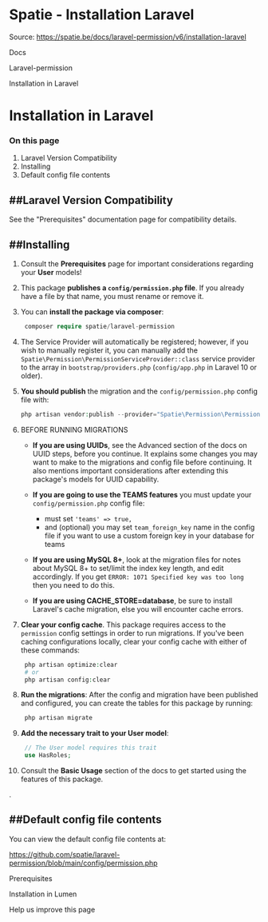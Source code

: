 # Spatie - Installation Laravel

Source: https://spatie.be/docs/laravel-permission/v6/installation-laravel

Docs

Laravel-permission

Installation in Laravel

Installation in Laravel
=======================

### On this page

1. Laravel Version Compatibility
2. Installing
3. Default config file contents

##Laravel Version Compatibility
-------------------------------

See the "Prerequisites" documentation page for compatibility details.

##Installing
------------

1. Consult the **Prerequisites** page for important considerations regarding your **User** models!
2. This package **publishes a `config/permission.php` file**. If you already have a file by that name, you must rename or remove it.
3. You can **install the package via composer**:

   ```php
    composer require spatie/laravel-permission

   ```
4. The Service Provider will automatically be registered; however, if you wish to manually register it, you can manually add the `Spatie\Permission\PermissionServiceProvider::class` service provider to the array in `bootstrap/providers.php` (`config/app.php` in Laravel 10 or older).
5. **You should publish** the migration and the `config/permission.php` config file with:

   ```php
   php artisan vendor:publish --provider="Spatie\Permission\PermissionServiceProvider"

   ```
6. BEFORE RUNNING MIGRATIONS

   * **If you are using UUIDs**, see the Advanced section of the docs on UUID steps, before you continue. It explains some changes you may want to make to the migrations and config file before continuing. It also mentions important considerations after extending this package's models for UUID capability.
   * **If you are going to use the TEAMS features** you must update your `config/permission.php` config file:

     + must set `'teams' => true,`
     + and (optional) you may set `team_foreign_key` name in the config file if you want to use a custom foreign key in your database for teams
   * **If you are using MySQL 8+**, look at the migration files for notes about MySQL 8+ to set/limit the index key length, and edit accordingly. If you get `ERROR: 1071 Specified key was too long` then you need to do this.
   * **If you are using CACHE\_STORE=database**, be sure to install Laravel's cache migration, else you will encounter cache errors.
7. **Clear your config cache**. This package requires access to the `permission` config settings in order to run migrations. If you've been caching configurations locally, clear your config cache with either of these commands:

   ```php
    php artisan optimize:clear
    # or
    php artisan config:clear

   ```
8. **Run the migrations**: After the config and migration have been published and configured, you can create the tables for this package by running:

   ```php
    php artisan migrate

   ```
9. **Add the necessary trait to your User model**:

   ```php
    // The User model requires this trait
    use HasRoles;

   ```
10. Consult the **Basic Usage** section of the docs to get started using the features of this package.

.

##Default config file contents
------------------------------

You can view the default config file contents at:

https://github.com/spatie/laravel-permission/blob/main/config/permission.php

Prerequisites

Installation in Lumen

Help us improve this page